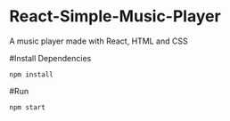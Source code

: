 # React-Simple-Music-Player
A music player made with React, HTML and CSS

#Install Dependencies
 ```
npm install
```

#Run
```
npm start
```
